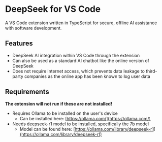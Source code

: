 # DeepSeek for VS Code

A VS Code extension written in TypeScript for secure, offline AI assistance with software development.

## Features

- DeepSeek AI integration within VS Code through the extension
- Can also be used as a standard AI chatbot like the online version of DeepSeek
- Does not require internet access, which prevents data leakage to third-party companies as the online app has been known to log user data

## Requirements
**The extension will not run if these are not installed!**
- Requires Ollama to be installed on the user's device
    - Can be installed here: [https://ollama.com/](https://ollama.com/) 
- Needs deepseek-r1 model to be installed, specifically the 7b model
    - Model can be found here: [https://ollama.com/library/deepseek-r1](https://ollama.com/library/deepseek-r1)
